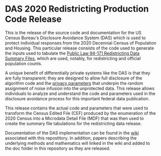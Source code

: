 # DAS 2020 Redistricting Production Code Release 

This is the release of the source code and documentation for the US
Census Bureau's Disclosure Avoidance System (DAS) which is used to protect
individual responses from the 2020 Decennial Census of Population and
Housing. This particular release consists of the code used to generate
the inputs used to tabulate the
[Public Law 94-171 Redistricting Data Summary Files](https://www.census.gov/programs-surveys/decennial-census/about/rdo/summary-files.html), 
which are used, notably, for redistricting and official population
counts.

A unique benefit of differentially private systems like the DAS is that
they are fully transparent; they are designed to allow full disclosure of
the algorithm code and the
[privacy parameters](https://www2.census.gov/programs-surveys/decennial/2020/program-management/data-product-planning/2010-demonstration-data-products/ppmf20210608/2021-06-08-privacy-loss_budgetallocation.pdf)
that underpin the random assignment of noise infusion into the
unprotected data. This release allows individuals to analyze and
understand the code and parameters used in the disclosure avoidance process for this
important federal data publication.

This release contains the actual code and parameters that were used to transform the
Census Edited File (CEF) produced by the enumeration of the 2020 Census into a
Microdata Detail File (MDF) that was then used to create the summary
file tabulations for the redistricting data release.

Documentation of the DAS implementation can be found in the
[wiki](https://github.com/uscensusbureau/DAS_2020_Redistricting_Production_Code/wiki)
associated with this repostitory. In addition, papers describing the
underlying methods and mathematics will linked in the wiki and added to the doc folder in this repository as
they are released.
